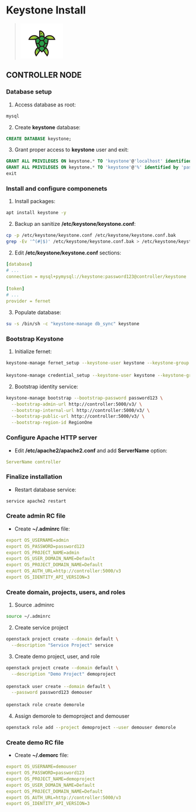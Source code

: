 # Keystone Install

> ![Keystone logo](/images/keystone.png)

## CONTROLLER NODE

### Database setup

1. Access database as root:

```bash
mysql
```

2. Create **keystone** database:

```sql
CREATE DATABASE keystone;
```

3. Grant proper access to **keystone** user and exit:

```sql
GRANT ALL PRIVILEGES ON keystone.* TO 'keystone'@'localhost' identified by 'password123';
GRANT ALL PRIVILEGES ON keystone.* TO 'keystone'@'%' identified by 'password123';
exit
```

### Install and configure componenets

1. Install packages:

```bash
apt install keystone -y
```

2. Backup an sanitize **/etc/keystone/keystone.conf**:

```bash
cp -p /etc/keystone/keystone.conf /etc/keystone/keystone.conf.bak
grep -Ev '^(#|$)' /etc/keystone/keystone.conf.bak > /etc/keystone/keystone.conf
```

2. Edit **/etc/keystone/keystone.conf** sections:

```yaml
[database]
# ...
connection = mysql+pymysql://keystone:password123@controller/keystone

[token]
# ...
provider = fernet
```

3. Populate database:

```bash
su -s /bin/sh -c "keystone-manage db_sync" keystone
```

### Bootstrap Keystone

1. Initialize fernet:

```bash
keystone-manage fernet_setup --keystone-user keystone --keystone-group keystone

keystone-manage credential_setup --keystone-user keystone --keystone-group keystone
```

2. Bootstrap identity service:

```bash
keystone-manage bootstrap --bootstrap-password password123 \
  --bootstrap-admin-url http://controller:5000/v3/ \
  --bootstrap-internal-url http://controller:5000/v3/ \
  --bootstrap-public-url http://controller:5000/v3/ \
  --bootstrap-region-id RegionOne
```

### Configure Apache HTTP server

* Edit **/etc/apache2/apache2.conf** and add **ServerName** option:

```yaml
ServerName controller
```

### Finalize installation

* Restart database service:

```bash
service apache2 restart
```

### Create admin RC file

* Create **~/.adminrc** file:

```yaml
export OS_USERNAME=admin
export OS_PASSWORD=password123
export OS_PROJECT_NAME=admin
export OS_USER_DOMAIN_NAME=Default
export OS_PROJECT_DOMAIN_NAME=Default
export OS_AUTH_URL=http://controller:5000/v3
export OS_IDENTITY_API_VERSION=3
```

### Create domain, projects, users, and roles

1. Source .adminrc

```bash
source ~/.adminrc
```

2. Create service project

```bash
openstack project create --domain default \
  --description "Service Project" service
```

3. Create demo project, user, and role

```bash
openstack project create --domain default \
  --description "Demo Project" demoproject

openstack user create --domain default \
  --password password123 demouser

openstack role create demorole
```

4. Assign demorole to demoproject and demouser

```bash
openstack role add --project demoproject --user demouser demorole
```

### Create demo RC file

* Create **~/.demorc** file:

```yaml
export OS_USERNAME=demouser
export OS_PASSWORD=password123
export OS_PROJECT_NAME=demoproject
export OS_USER_DOMAIN_NAME=Default
export OS_PROJECT_DOMAIN_NAME=Default
export OS_AUTH_URL=http://controller:5000/v3
export OS_IDENTITY_API_VERSION=3
```